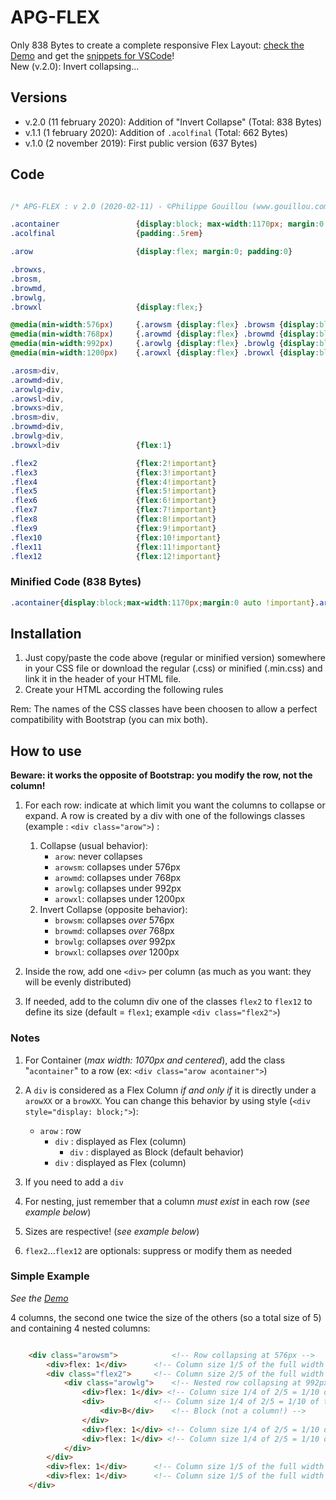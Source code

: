 # APG-FLEX 

Only 838 Bytes to create a complete responsive Flex Layout: [check the Demo](http://gouillou.com/scripts/apg-flex-demo.html) and get the [snippets for VSCode](http://gouillou.com/scripts/apg-flex-snippets.html)!  
New (v.2.0): Invert collapsing...

## Versions 

- v.2.0 (11 february 2020): Addition of "Invert Collapse" (Total: 838 Bytes)  
- v.1.1 (1 february 2020): Addition of `.acolfinal` (Total: 662 Bytes)  
- v.1.0 (2 november 2019): First public version (637 Bytes) 

## Code 

```css 

/* APG-FLEX : v 2.0 (2020-02-11) - ©Philippe Gouillou (www.gouillou.com) - LGPL 3 */

.acontainer 				{display:block; max-width:1170px; margin:0 auto!important} 
.acolfinal 					{padding:.5rem} 

.arow 						{display:flex; margin:0; padding:0} 

.browxs,
.brosm,
.browmd,
.browlg,
.browxl 					{display:flex;} 

@media(min-width:576px)		{.arowsm {display:flex} .browsm {display:block}} 
@media(min-width:768px)		{.arowmd {display:flex} .browmd {display:block}} 
@media(min-width:992px)		{.arowlg {display:flex} .browlg {display:block}} 
@media(min-width:1200px)	{.arowxl {display:flex} .browxl {display:block}} 

.arosm>div,
.arowmd>div,
.arowlg>div,
.arowsl>div,
.browxs>div,
.brosm>div,
.browmd>div,
.browlg>div,
.browxl>div 				{flex:1} 

.flex2 						{flex:2!important} 
.flex3 						{flex:3!important} 
.flex4 						{flex:4!important} 
.flex5 						{flex:5!important} 
.flex6 						{flex:6!important} 
.flex7 						{flex:7!important} 
.flex8 						{flex:8!important} 
.flex9 						{flex:9!important} 
.flex10						{flex:10!important} 
.flex11						{flex:11!important}
.flex12						{flex:12!important} 

``` 

### Minified Code (838 Bytes) 

```css  
.acontainer{display:block;max-width:1170px;margin:0 auto !important}.arow{display:flex;margin:0;padding:0}.acolfinal{padding:.5rem}@media(min-width:576px){.arowsm{display:flex}}@media(min-width:768px){.arowmd{display:flex}}@media(min-width:992px){.arowlg{display:flex}}@media(min-width:1200px){.arowxl{display:flex}}.arow>div,.arowsm>div,.arowmd>div,.arowlg>div,.arowxl>div{flex:1}.flex2{flex:2 !important}.flex3{flex:3 !important}.flex4{flex:4 !important}.flex5{flex:5 !important}.flex6{flex:6 !important}.flex7{flex:7 !important}.flex8{flex:8 !important}.flex9{flex:9 !important}.flex10{flex:10 !important}.flex11{flex:11 !important}.flex12{flex:12 !important}  
``` 

## Installation 

1. Just copy/paste the code above (regular or minified version) somewhere in your CSS file or download the regular (.css) or minified (.min.css) and link it in the header of your HTML file.  
2. Create your HTML according the following rules 

Rem: The names of the CSS classes have been choosen to allow a perfect compatibility with Bootstrap (you can mix both). 

## How to use 

**Beware: it works the opposite of Bootstrap: you modify the row, not the column!** 

1. For each row: indicate at which limit you want the columns to collapse or expand. A row is created by a div with one of the followings classes (example : `<div class="arow">`) : 
	1. Collapse (usual behavior): 
		- `arow`: never collapses  
		- `arowsm`: collapses under 576px  
		- `arowmd`: collapses under 768px  
		- `arowlg`: collapses under 992px  
		- `arowxl`: collapses under 1200px  
	2. Invert Collapse (opposite behavior): 
		- `browsm`: collapses *over* 576px  
		- `browmd`: collapses *over* 768px  
		- `browlg`: collapses *over* 992px  
		- `browxl`: collapses *over* 1200px  
  
2. Inside the row, add one `<div>` per column (as much as you want: they will be evenly distributed) 

3. If needed, add to the column div one of the classes `flex2` to `flex12` to define its size (default = `flex1`; example `<div class="flex2">`) 

### Notes 

1. For Container (*max width: 1070px and centered*), add the class "`acontainer`" to a row (ex: `<div class="arow acontainer">`) 

2. A `div` is considered as a Flex Column *if and only if* it is directly under a `arowXX` or a `browXX`. You can change this behavior by using style (`<div style="display: block;">`):  
	- `arow` : row  
		- `div` : displayed as Flex (column)  
			- `div` : displayed as Block (default behavior)  
		- `div` : displayed as Flex (column)  
3. If you need to add a `div` 

4. For nesting, just remember that a column *must exist* in each row (*see example below*) 

5. Sizes are respective! (*see example below*) 

6. `flex2`...`flex12` are optionals: suppress or modify them as needed 

### Simple Example 

*See the [Demo](http://gouillou.com/scripts/apg-flex-demo.html)* 

4 columns, the second one twice the size of the others (so a total size of 5) and containing 4 nested columns: 

```html 

	<div class="arowsm">			<!-- Row collapsing at 576px -->  
		<div>flex: 1</div>		<!-- Column size 1/5 of the full width -->  
		<div class="flex2">		<!-- Column size 2/5 of the full width -->  
			<div class="arowlg">	<!-- Nested row collapsing at 992px-->  
				<div>flex: 1</div> <!-- Column size 1/4 of 2/5 = 1/10 of the full width -->  
				<div>			<!-- Column size 1/4 of 2/5 = 1/10 of the full width -->  
					<div>B</div>	<!-- Block (not a column!) -->  
				</div>  
				<div>flex: 1</div> <!-- Column size 1/4 of 2/5 = 1/10 of the full width -->  
				<div>flex: 1</div> <!-- Column size 1/4 of 2/5 = 1/10 of the full width -->  
			</div>  
		</div>  
		<div>flex: 1</div>		<!-- Column size 1/5 of the full width -->  
		<div>flex: 1</div>		<!-- Column size 1/5 of the full width -->  
	</div>  
```  
